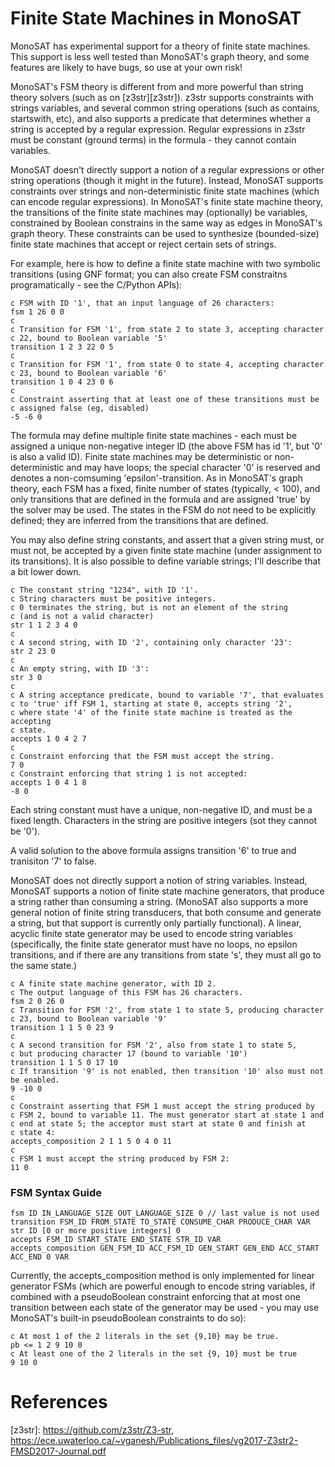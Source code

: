 # Finite State Machines in MonoSAT
MonoSAT has experimental support for a theory of finite state machines.
This support is less well tested than MonoSAT's graph theory,
and some features are likely to have bugs, so use at your own risk!

MonoSAT's FSM theory is different from and more powerful than
string theory solvers (such as on [z3str][z3str]).
z3str supports constraints with strings variables, and several
common string operations (such as contains, startswith, etc),
and also supports a predicate that determines whether a string
is accepted by a regular expression. Regular expressions in z3str
must be constant (ground terms) in the formula - they cannot contain
variables.

MonoSAT doesn't directly support a notion of a regular expressions
or other string operations (though it might in the future).
Instead, MonoSAT supports constraints over strings and non-deterministic
finite state machines (which can encode regular expressions).
In MonoSAT's finite state machine theory, the transitions of the finite
state machines may (optionally) be variables, constrained by Boolean
constrains in the same way as edges in MonoSAT's graph theory.
These constraints can be used to synthesize (bounded-size) finite state
machines that accept or reject certain sets of strings.

For example, here is how to define a finite state machine with two symbolic
transitions (using GNF format; you can also create FSM constraitns
programatically - see the C/Python APIs):

```
c FSM with ID '1', that an input language of 26 characters:
fsm 1 26 0 0
c
c Transition for FSM '1', from state 2 to state 3, accepting character
c 22, bound to Boolean variable '5'
transition 1 2 3 22 0 5
c
c Transition for FSM '1', from state 0 to state 4, accepting character
c 23, bound to Boolean variable '6'
transition 1 0 4 23 0 6
c
c Constraint asserting that at least one of these transitions must be
c assigned false (eg, disabled)
-5 -6 0
```

The formula may define multiple finite state machines - each must be
assigned a unique non-negative integer ID (the above FSM has id '1', but
'0' is also a valid ID).
Finite state machines may be deterministic or non-deterministic and may
have loops;
the special character '0' is reserved and denotes a non-comsuming
'epsilon'-transition. As in MonoSAT's graph theory, each FSM has a
fixed, finite number of states (typically, < 100), and only transitions
that are defined in the formula and are assigned 'true' by the solver
may be used. The states in the FSM do not need to be explicitly defined;
they are inferred from the transitions that are defined.

You may also define string constants, and assert that a given string
must, or must not, be accepted by a given finite state machine (under
assignment to its transitions). It is also possible to define variable
strings; I'll describe that a bit lower down.

```
c The constant string "1234", with ID '1'.
c String characters must be positive integers.
c 0 terminates the string, but is not an element of the string
c (and is not a valid character)
str 1 1 2 3 4 0
c
c A second string, with ID '2', containing only character '23':
str 2 23 0
c
c An empty string, with ID '3':
str 3 0
c
c A string acceptance predicate, bound to variable '7', that evaluates
c to 'true' iff FSM 1, starting at state 0, accepts string '2',
c where state '4' of the finite state machine is treated as the accepting
c state.
accepts 1 0 4 2 7
c
c Constraint enforcing that the FSM must accept the string.
7 0
c Constraint enforcing that string 1 is not accepted:
accepts 1 0 4 1 8
-8 0
```

Each string constant must have a unique, non-negative ID, and must be a fixed
length. Characters in the string are positive integers (sot they cannot
be '0').

A valid solution to the above formula assigns transition '6' to
true and tranisiton '7' to false.

MonoSAT does not directly support a notion of string variables.
Instead, MonoSAT supports a notion of finite state machine generators,
that produce a string rather than consuming a string.
(MonoSAT also supports a more general notion of finite string
transducers, that both consume and generate a string, but that support
is currently only partially functional).
A linear, acyclic finite state generator may be used to encode string
variables
(specifically, the finite state generator must have no loops, no
epsilon transitions, and if there are any transitions from state 's',
they must all go to the same state.)


```
c A finite state machine generator, with ID 2.
c The output language of this FSM has 26 characters.
fsm 2 0 26 0
c Transition for FSM '2', from state 1 to state 5, producing character
c 23, bound to Boolean variable '9'
transition 1 1 5 0 23 9
c
c A second transition for FSM '2', also from state 1 to state 5,
c but producing character 17 (bound to variable '10')
transition 1 1 5 0 17 10
c If transition '9' is not enabled, then transition '10' also must not be enabled.
9 -10 0
c
c Constraint asserting that FSM 1 must accept the string produced by
c FSM 2, bound to variable 11. The must generator start at state 1 and
c end at state 5; the acceptor must start at state 0 and finish at
c state 4:
accepts_composition 2 1 1 5 0 4 0 11
c
c FSM 1 must accept the string produced by FSM 2:
11 0
```

### FSM Syntax Guide

```
fsm ID IN_LANGUAGE_SIZE OUT_LANGUAGE_SIZE 0 // last value is not used
transition FSM_ID FROM_STATE TO_STATE CONSUME_CHAR PRODUCE_CHAR VAR
str ID [0 or more positive integers] 0
accepts FSM_ID START_STATE END_STATE STR_ID VAR
accepts_composition GEN_FSM_ID ACC_FSM_ID GEN_START GEN_END ACC_START ACC_END 0 VAR
```

Currently, the accepts_composition method is only implemented for linear
generator FSMs (which are powerful enough to encode string variables,
if combined with a pseudoBoolean constraint enforcing that at most one
transition between each state of the generator may be used - you may use
MonoSAT's built-in pseudoBoolean constraints to do so):

```
c At most 1 of the 2 literals in the set {9,10} may be true.
pb <= 1 2 9 10 0
c At least one of the 2 literals in the set {9, 10} must be true
9 10 0
```


# References
[z3str]: https://github.com/z3str/Z3-str, https://ece.uwaterloo.ca/~vganesh/Publications_files/vg2017-Z3str2-FMSD2017-Journal.pdf
